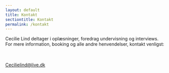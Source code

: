 ```yaml
---
layout: default
title: Kontakt
sectiontitle: Kontakt
permalink: /kontakt
---
```


Cecilie Lind deltager i oplæsninger, foredrag undervisning og interviews. For mere information, booking og alle andre henvendelser, kontakt venligst:
<br>
<br>
<br>
<div class="center-block"><a class="review-link" href="mailto:cecilielind@live.dk">Cecilielind@live.dk</a></div>